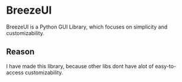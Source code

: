 # BreezeUI
BreezeUI is a Python GUI Library, which focuses on simplicity and customizability.
## Reason
I have made this library, because other libs dont have alot of easy-to-access customizability.

